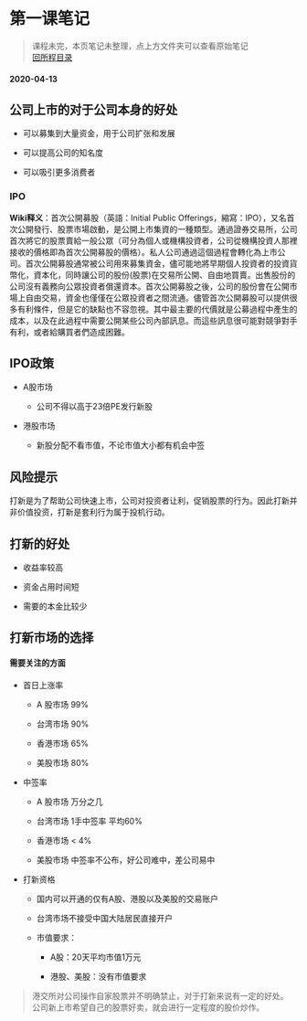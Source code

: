 # 第一课笔记

> 课程未完，本页笔记未整理，点上方文件夹可以查看原始笔记<br/>[回所程目录](/ichangtou/stock/hk_stock_newlucky/README.md)

#### 2020-04-13

## 公司上市的对于公司本身的好处

+ 可以募集到大量资金，用于公司扩张和发展

+ 可以提高公司的知名度

+ 可以吸引更多消费者

### IPO

**Wiki释义**：首次公開募股（英語：Initial Public Offerings，縮寫：IPO），又名首次公開發行、股票市場啟動，是公開上市集資的一種類型。通過證券交易所，公司首次將它的股票賣給一般公眾（可分為個人或機構投資者，公司從機構投資人那裡接收的價格即為首次公開募股的價格）。私人公司通過這個過程會轉化為上市公司。首次公開募股通常被公司用來募集資金，儘可能地將早期個人投資者的投資貨幣化，資本化，同時讓公司的股份(股票)在交易所公開、自由地買賣。出售股份的公司沒有義務向公眾投資者償還資本。首次公開募股之後，公司的股份會在公開市場上自由交易，資金也僅僅在公眾投資者之間流通。儘管首次公開募股可以提供很多有利條件，但是它的缺點也不容忽視。其中最主要的代價就是公募過程中產生的成本，以及在此過程中需要公開某些公司內部訊息。而這些訊息很可能對競爭對手有利，或者給購買者們造成困難。

## IPO政策

+ A股市场

	- 公司不得以高于23倍PE发行新股

+ 港股市场

	- 新股分配不看市值，不论市值大小都有机会中签

## 风险提示

打新是为了帮助公司快速上市，公司对投资者让利，促销股票的行为。因此打新并非价值投资，打新是套利行为属于投机行动。

## 打新的好处

+ 收益率较高

+ 资金占用时间短

+ 需要的本金比较少

## 打新市场的选择

#### 需要关注的方面

+ 首日上涨率

	- A 股市场 99%

	- 台湾市场 90%

	- 香港市场 65%

	- 美股市场 80%

+ 中签率

	- A 股市场 万分之几

	- 台湾市场 1手中签率 平均60%

	- 香港市场 < 4%

	- 美股市场 中签率不公布，好公司难中，差公司易中

+ 打新资格

	- 国内可以开通的仅有A股、港股以及美股的交易账户

	- 台湾市场不接受中国大陆居民直接开户

	- 市值要求：

		+ A股：20天平均市值1万元

		+ 港股、美股：没有市值要求

> 港交所对公司操作自家股票并不明确禁止，对于打新来说有一定的好处。<br/>公司新上市希望自己的股票好卖，就会进行一定程度的股价炒作。
